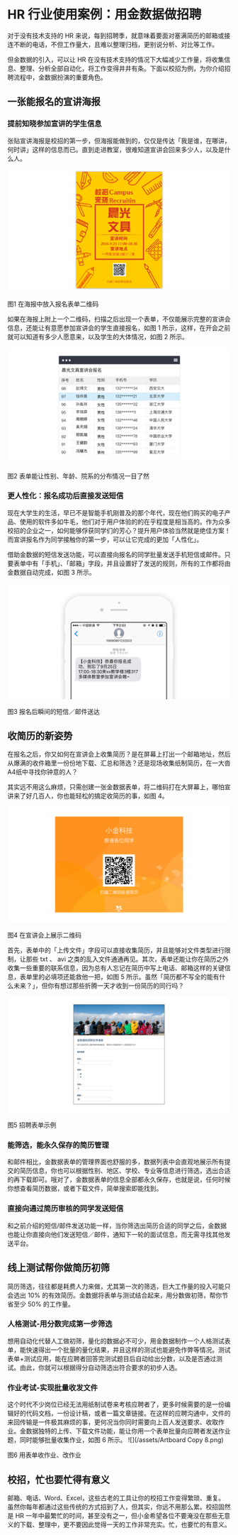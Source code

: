 # HR 行业使用案例：用金数据做招聘

对于没有技术支持的 HR 来说，每到招聘季，就意味着要面对塞满简历的邮箱或接连不断的电话，不但工作量大，且难以整理归档，更别说分析、对比等工作。

但金数据的引入，可以让 HR 在没有技术支持的情况下大幅减少工作量，将收集信息、整理、分析全部自动化，将工作变得井井有条。下面以校招为例，为你介绍招聘流程中，金数据扮演的重要角色。

## 一张能报名的宣讲海报

### 提前知晓参加宣讲的学生信息

张贴宣讲海报是校招的第一步，但海报能做到的，仅仅是传达「我是谁，在哪讲，何时讲」这样的信息而已。直到走进教室，很难知道宣讲会回来多少人，以及是什么人。

![](/assets/宣讲海报-企业版2.png)

图1 在海报中放入报名表单二维码

如果在海报上附上一个二维码，扫描之后出现一个表单，不仅能展示完整的宣讲会信息，还能让有意愿参加宣讲会的学生直接报名，如图 1 所示，这样，在开会之前就可以知道有多少人愿意来，以及学生的大体情况，如图 2 所示。

![](/assets/宣讲会报名统计.png)

图2 表单能让性别、年龄、院系的分布情况一目了然

### 更人性化：报名成功后直接发送短信

现在大学生的生活，早已不是智能手机刚普及的那个年代，现在他们购买的电子产品、使用的软件多如牛毛，他们对于用户体验的的在乎程度是相当高的。作为众多校招的企业之一，如何能够俘获同学们的芳心？提升用户体验当然就是绝佳方案！而宣讲报名作为同学接触你的第一步，可以让它完成的更加「人性化」。

借助金数据的短信发送功能，可以直接向报名的同学批量发送手机短信或邮件。只要表单中有「手机」、「邮箱」字段，并且设置好了发送的规则，所有的工作都将由金数据自动完成，如图 3 所示。

![](/assets/HR校招-宣讲会参加短信.png)

图3 报名后瞬间的短信／邮件送达

## 收简历的新姿势

在报名之后，你又如何在宣讲会上收集简历？是在屏幕上打出一个邮箱地址，然后从爆满的收件箱里一份份地下载、汇总和筛选？还是现场收集纸制简历，在一大沓 A4纸中寻找你钟意的人？

其实远不用这么麻烦，只需创建一张金数据表单，将二维码打在大屏幕上，哪怕宣讲来了好几百人，你也能轻松的搞定收简历的事，如图 4。

![](/assets/HR校招-PPT填简历.png)

图4 在宣讲会上展示二维码

首先，表单中的「上传文件」字段可以直接收集简历，并且能够对文件类型进行限制，让那些 txt 、 avi 之类的乱入文件通通再见。其次，表单还能让你在简历之外收集一些重要的联系信息，因为总有人忘记在简历中写上电话、邮箱这样的关键信息，表单里的必填项还能救他一把，如图 5 所示。虽然「简历都不写全的能有什么未来？」，但你有想过那些折腾一天才收到一份简历的同行吗？

![](/assets/小金简历.png)

图5 招聘表单示例

### 能筛选，能永久保存的简历管理

和邮件相比，金数据表单的管理界面也舒服的多，数据列表中会直观地展示所有提交的简历信息，你也可以根据性别、地区、学校、专业等信息进行筛选，选出合适的再下载即可。哦对了，金数据表单的信息全部都永久保存，也就是说，任何时候你想查看简历数据，或者下载文件，简单搜索即能找到。

### 直接向通过简历审核的同学发送短信

和之前介绍的短信\/邮件发送功能一样，当你筛选出简历合适的同学之后，金数据也能让你直接向他们发送短信／邮件，通知下一轮的面试信息，而无需寻找其他发送平台。

## 线上测试帮你做简历初筛

简历筛选，往往都是耗费人力来做，尤其第一次的筛选，巨大工作量的投入可能只会选出 10% 的有效简历。金数据将表单与测试结合起来，用分数做初筛，帮你节省至少 50% 的工作量。

### 人格测试-用分数完成第一步筛选

想用自动化代替人工做初筛，量化的数据必不可少，用金数据制作一个人格测试表单，能快速得出一个批量的量化结果，并且这样的测试也能避免作弊等情况。测试表单+测试应用，能在应聘者回答完测试题目后自动给出分数，以及是否通过测试。由此，你就可以根据得分自动筛选出符合要求的初步人选。

### 作业考试-实现批量收发文件

这个时代不少岗位已经无法用纸制试卷来考核应聘者了，更多时候需要的是一份编辑好的代码文档，一份设计稿，或者一篇文章链接。在这样的应聘沟通中，文件的来回传输是一件极其麻烦的事，更何况当你同时需要向上百人发送要求、收取作业。金数据独特的上传、下载文件功能，能让你用一个表单批量向应聘者发送作业题，同时能够批量收集作业，如图 6 所示。
![](/assets/Artboard Copy 8.png)

图6 用表单收作业、改作业

## 校招，忙也要忙得有意义

邮箱、电话、Word、Excel，这些古老的工具让你的校招工作变得繁琐、重复。虽然你每年都通过这些传统的方式招到了人，但其实，你远不用那么累。校招固然是 HR 一年中最繁忙的时间，甚至没有之一，但小金希望各位不要淹没在那些无意义的下载、整理中，更不要因此觉得一天的工作非常充实。忙，也要忙的有意义。

